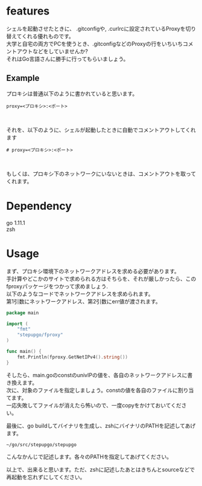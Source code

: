 # features
シェルを起動させたときに、 .gitconfigや, .curlrcに設定されているProxyを切り替えてくれる優れものです。  
大学と自宅の両方でPCを使うとき、.gitconfigなどのProxyの行をいちいちコメントアウトなどをしていませんか?  
それはGo言語さんに勝手に行ってもらいましょう。  

## Example
プロキシは普通以下のように書かれていると思います。  
```
proxy=<プロキシ>:<ポート>
```
<br>

それを、以下のように、シェルが起動したときに自動でコメントアウトしてくれます  
```
# proxy=<プロキシ>:<ポート>
```
<br>

もしくは、プロキシ下のネットワークにいないときは、コメントアウトを取ってくれます。  

# Dependency
go 1.11.1  
zsh  

# Usage
まず、プロキシ環境下のネットワークアドレスを求める必要があります。  
手計算やどこかのサイトで求められる方はそちらを、それが厳しかったら、このfproxyパッケージをつかって求めましょう.  
以下のようなコードでネットワークアドレスを求められます。  
第1引数にネットワークアドレス、第2引数にerr値が渡されます。  
```go
package main

import (
	"fmt"
	"stepupgo/fproxy"
)

func main() {
	fmt.Println(fproxy.GetNetIPv4().string())
}
```

そしたら、main.goのconstのunivIPの値を、各自のネットワークアドレスに書き換えます。  
次に、対象のファイルを指定しましょう。constの値を各自のファイルに割り当てます。  
一応失敗してファイルが消えたら怖いので、一度copyをかけておいてください。

最後に、go buildしてバイナリを生成し、zshにバイナリのPATHを記述してあげます。  
 ```
~/go/src/stepupgo/stepupgo
``` 
こんなかんじで記述します。各々のPATHを指定してあげてください。

以上で、出来ると思います。ただ、zshに記述したあとはきちんとsourceなどで再起動を忘れずにしてください。  